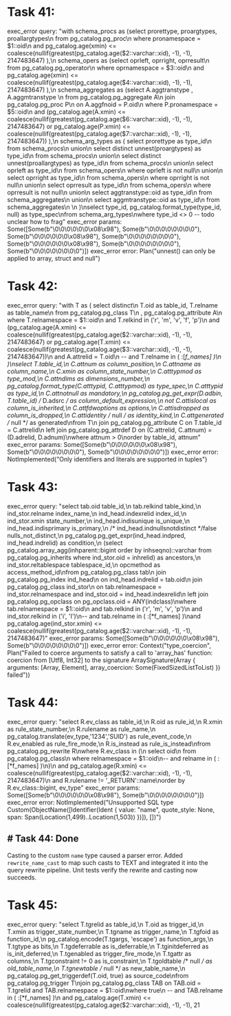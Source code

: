 # Task 41:
exec_error query: "with schema_procs as (select prorettype, proargtypes, proallargtypes\n                      from pg_catalog.pg_proc\n                      where pronamespace = $1::oid\n                        and pg_catalog.age(xmin) <= coalesce(nullif(greatest(pg_catalog.age($2::varchar::xid), -1), -1), 2147483647)  ),\n     schema_opers as (select oprleft, oprright, oprresult\n                      from pg_catalog.pg_operator\n                      where oprnamespace = $3::oid\n                        and pg_catalog.age(xmin) <= coalesce(nullif(greatest(pg_catalog.age($4::varchar::xid), -1), -1), 2147483647)  ),\n     schema_aggregates as (select A.aggtranstype , A.aggmtranstype \n                           from pg_catalog.pg_aggregate A\n                           join pg_catalog.pg_proc P\n                             on A.aggfnoid = P.oid\n                           where P.pronamespace = $5::oid\n                           and (pg_catalog.age(A.xmin) <= coalesce(nullif(greatest(pg_catalog.age($6::varchar::xid), -1), -1), 2147483647) or pg_catalog.age(P.xmin) <= coalesce(nullif(greatest(pg_catalog.age($7::varchar::xid), -1), -1), 2147483647)) ),\n     schema_arg_types as ( select prorettype as type_id\n                           from schema_procs\n                           union\n                           select distinct unnest(proargtypes) as type_id\n                           from schema_procs\n                           union\n                           select distinct unnest(proallargtypes) as type_id\n                           from schema_procs\n                           union\n                           select oprleft as type_id\n                           from schema_opers\n                           where oprleft is not null\n                           union\n                           select oprright as type_id\n                           from schema_opers\n                           where oprright is not null\n                           union\n                           select oprresult as type_id\n                           from schema_opers\n                           where oprresult is not null\n                           union\n                           select aggtranstype::oid as type_id\n                           from schema_aggregates\n                           union\n                           select aggmtranstype::oid as type_id\n                           from schema_aggregates\n                           \n                           )\nselect type_id, pg_catalog.format_type(type_id, null) as type_spec\nfrom schema_arg_types\nwhere type_id <> 0 -- todo unclear how to frag"
exec_error params: Some([Some(b"\0\0\0\0\0\0\x08\x98"), Some(b"\0\0\0\0\0\0\0\0"), Some(b"\0\0\0\0\0\0\x08\x98"), Some(b"\0\0\0\0\0\0\0\0"), Some(b"\0\0\0\0\0\0\x08\x98"), Some(b"\0\0\0\0\0\0\0\0"), Some(b"\0\0\0\0\0\0\0\0")])
exec_error error: Plan("unnest() can only be applied to array, struct and null")
# Task 42:
exec_error query: "with T as ( select distinct\n                  T.oid as table_id, T.relname as table_name\n            from pg_catalog.pg_class T\n                 , pg_catalog.pg_attribute A\n            where T.relnamespace = $1::oid\n              and T.relkind in ('r', 'm', 'v', 'f', 'p')\n              and (pg_catalog.age(A.xmin) <= coalesce(nullif(greatest(pg_catalog.age($2::varchar::xid), -1), -1), 2147483647) or pg_catalog.age(T.xmin) <= coalesce(nullif(greatest(pg_catalog.age($3::varchar::xid), -1), -1), 2147483647))\n              and A.attrelid = T.oid\n             --  and T.relname in ( :[*f_names] )\n            )\nselect T.table_id,\n       C.attnum as column_position,\n       C.attname as column_name,\n       C.xmin as column_state_number,\n       C.atttypmod as type_mod,\n       C.attndims as dimensions_number,\n       pg_catalog.format_type(C.atttypid, C.atttypmod) as type_spec,\n       C.atttypid as type_id,\n       C.attnotnull as mandatory,\n       pg_catalog.pg_get_expr(D.adbin, T.table_id) /* D.adsrc */ as column_default_expression,\n       not C.attislocal as column_is_inherited,\n       C.attfdwoptions as options,\n       C.attisdropped as column_is_dropped,\n       C.attidentity /* null */ as identity_kind,\n       C.attgenerated /* null */ as generated\nfrom T\n  join pg_catalog.pg_attribute C on T.table_id = C.attrelid\n  left join pg_catalog.pg_attrdef D on (C.attrelid, C.attnum) = (D.adrelid, D.adnum)\nwhere attnum > 0\norder by table_id, attnum"
exec_error params: Some([Some(b"\0\0\0\0\0\0\x08\x98"), Some(b"\0\0\0\0\0\0\0\0"), Some(b"\0\0\0\0\0\0\0\0")])
exec_error error: NotImplemented("Only identifiers and literals are supported in tuples")
# Task 43:
exec_error query: "select tab.oid               table_id,\n       tab.relkind           table_kind,\n       ind_stor.relname      index_name,\n       ind_head.indexrelid   index_id,\n       ind_stor.xmin         state_number,\n       ind_head.indisunique  is_unique,\n       ind_head.indisprimary is_primary,\n       /* ind_head.indnullsnotdistinct */false  nulls_not_distinct,\n       pg_catalog.pg_get_expr(ind_head.indpred, ind_head.indrelid) as condition,\n       (select pg_catalog.array_agg(inhparent::bigint order by inhseqno)::varchar from pg_catalog.pg_inherits where ind_stor.oid = inhrelid) as ancestors,\n       ind_stor.reltablespace tablespace_id,\n       opcmethod as access_method_id\nfrom pg_catalog.pg_class tab\n         join pg_catalog.pg_index ind_head\n              on ind_head.indrelid = tab.oid\n         join pg_catalog.pg_class ind_stor\n              on tab.relnamespace = ind_stor.relnamespace and ind_stor.oid = ind_head.indexrelid\n         left join pg_catalog.pg_opclass on pg_opclass.oid = ANY(indclass)\nwhere tab.relnamespace = $1::oid\n        and tab.relkind in ('r', 'm', 'v', 'p')\n        and ind_stor.relkind in ('i', 'I')\n--  and tab.relname in ( :[*f_names] )\nand pg_catalog.age(ind_stor.xmin) <= coalesce(nullif(greatest(pg_catalog.age($2::varchar::xid), -1), -1), 2147483647)"
exec_error params: Some([Some(b"\0\0\0\0\0\0\x08\x98"), Some(b"\0\0\0\0\0\0\0\0")])
exec_error error: Context("type_coercion", Plan("Failed to coerce arguments to satisfy a call to 'array_has' function: coercion from [Utf8, Int32] to the signature ArraySignature(Array { arguments: [Array, Element], array_coercion: Some(FixedSizedListToList) }) failed"))
# Task 44:
exec_error query: "select R.ev_class as table_id,\n       R.oid as rule_id,\n       R.xmin as rule_state_number,\n       R.rulename as rule_name,\n       pg_catalog.translate(ev_type,'1234','SUID') as rule_event_code,\n       R.ev_enabled as rule_fire_mode,\n       R.is_instead as rule_is_instead\nfrom pg_catalog.pg_rewrite R\nwhere R.ev_class in (\n  select oid\n  from pg_catalog.pg_class\n  where relnamespace = $1::oid\n--  and relname in ( :[*f_names] )\n)\n  and pg_catalog.age(R.xmin) <= coalesce(nullif(greatest(pg_catalog.age($2::varchar::xid), -1), -1), 2147483647)\n  and R.rulename != '_RETURN'::name\norder by R.ev_class::bigint, ev_type"
exec_error params: Some([Some(b"\0\0\0\0\0\0\x08\x98"), Some(b"\0\0\0\0\0\0\0\0")])
exec_error error: NotImplemented("Unsupported SQL type Custom(ObjectName([Identifier(Ident { value: \"name\", quote_style: None, span: Span(Location(1,499)..Location(1,503)) })]), [])")
## # Task 44: Done
Casting to the custom `name` type caused a parser error. Added `rewrite_name_cast` to
map such casts to TEXT and integrated it into the query rewrite pipeline.
Unit tests verify the rewrite and casting now succeeds.
# Task 45:
exec_error query: "select T.tgrelid as table_id,\n       T.oid as trigger_id,\n       T.xmin as trigger_state_number,\n       T.tgname as trigger_name,\n       T.tgfoid as function_id,\n       pg_catalog.encode(T.tgargs, 'escape') as function_args,\n       T.tgtype as bits,\n       T.tgdeferrable as is_deferrable,\n       T.tginitdeferred as is_init_deferred,\n       T.tgenabled as trigger_fire_mode,\n       T.tgattr as columns,\n       T.tgconstraint != 0 as is_constraint,\n       T.tgoldtable /* null */ as old_table_name,\n       T.tgnewtable /* null */ as new_table_name,\n       pg_catalog.pg_get_triggerdef(T.oid, true) as source_code\nfrom pg_catalog.pg_trigger T\njoin pg_catalog.pg_class TAB on TAB.oid = T.tgrelid and TAB.relnamespace = $1::oid\nwhere true\n  --  and TAB.relname in ( :[*f_names] )\n  and pg_catalog.age(T.xmin) <= coalesce(nullif(greatest(pg_catalog.age($2::varchar::xid), -1), -1), 21